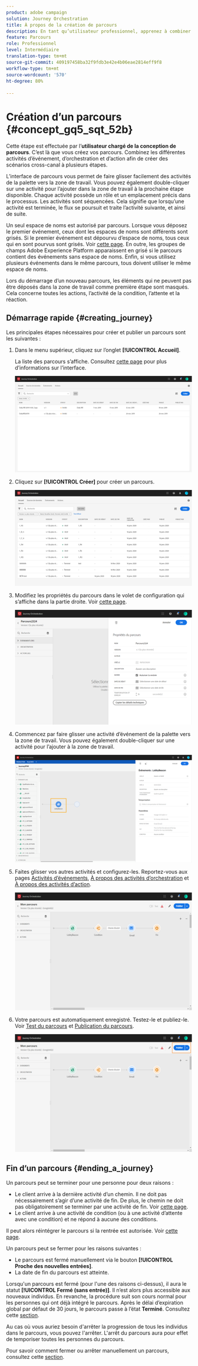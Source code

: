 ```yaml
---
product: adobe campaign
solution: Journey Orchestration
title: À propos de la création de parcours
description: En tant qu’utilisateur professionnel, apprenez à combiner des activités d’événement, d’orchestration et d’action afin de créer un parcours.
feature: Parcours
role: Professionnel
level: Intermédiaire
translation-type: tm+mt
source-git-commit: 409197458ba32f9fdb3e42e4b06eae2814eff9f8
workflow-type: tm+mt
source-wordcount: '570'
ht-degree: 80%

---
```



# Création d’un parcours {#concept_gq5_sqt_52b}

Cette étape est effectuée par l’**utilisateur chargé de la conception de parcours**. C’est là que vous créez vos parcours. Combinez les différentes activités d’événement, d’orchestration et d’action afin de créer des scénarios cross-canal à plusieurs étapes.

L’interface de parcours vous permet de faire glisser facilement des activités de la palette vers la zone de travail. Vous pouvez également double-cliquer sur une activité pour l’ajouter dans la zone de travail à la prochaine étape disponible. Chaque activité possède un rôle et un emplacement précis dans le processus. Les activités sont séquencées. Cela signifie que lorsqu’une activité est terminée, le flux se poursuit et traite l’activité suivante, et ainsi de suite.

Un seul espace de noms est autorisé par parcours. Lorsque vous déposez le premier événement, ceux dont les espaces de noms sont différents sont grisés. Si le premier événement est dépourvu d’espace de noms, tous ceux qui en sont pourvus sont grisés. Voir [cette page](../event/selecting-the-namespace.md). En outre, les groupes de champs Adobe Experience Platform apparaissent en grisé si le parcours contient des événements sans espace de noms. Enfin, si vous utilisez plusieurs événements dans le même parcours, tous doivent utiliser le même espace de noms.

Lors du démarrage d’un nouveau parcours, les éléments qui ne peuvent pas être déposés dans la zone de travail comme première étape sont masqués. Cela concerne toutes les actions, l’activité de la condition, l’attente et la réaction.

## Démarrage rapide {#creating_journey}

Les principales étapes nécessaires pour créer et publier un parcours sont les suivantes :

1. Dans le menu supérieur, cliquez sur l’onglet **[!UICONTROL Accueil]**.

   La liste des parcours s’affiche. Consultez [cette page](../building-journeys/using-the-journey-designer.md) pour plus d’informations sur l’interface.

   ![](../assets/journey30.png)

1. Cliquez sur **[!UICONTROL Créer]** pour créer un parcours.

   ![](../assets/journey31.png)

1. Modifiez les propriétés du parcours dans le volet de configuration qui s’affiche dans la partie droite. Voir [cette page](../building-journeys/changing-properties.md).

   ![](../assets/journey32.png)

1. Commencez par faire glisser une activité d’événement de la palette vers la zone de travail. Vous pouvez également double-cliquer sur une activité pour l’ajouter à la zone de travail.

   ![](../assets/journey33.png)

1. Faites glisser vos autres activités et configurez-les. Reportez-vous aux pages [Activités d’événements](../building-journeys/event-activities.md), [À propos des activités d’orchestration](../building-journeys/about-orchestration-activities.md) et [À propos des activités d’action](../building-journeys/about-action-activities.md).

   ![](../assets/journey34.png)

1. Votre parcours est automatiquement enregistré. Testez-le et publiez-le. Voir [Test du parcours](../building-journeys/testing-the-journey.md) et [Publication du parcours](../building-journeys/publishing-the-journey.md).

   ![](../assets/journey36.png)

## Fin d’un parcours {#ending_a_journey}

Un parcours peut se terminer pour une personne pour deux raisons :

* Le client arrive à la dernière activité d’un chemin. Il ne doit pas nécessairement s’agir d’une activité de fin. De plus, le chemin ne doit pas obligatoirement se terminer par une activité de fin. Voir [cette page](../building-journeys/end-activity.md).
* Le client arrive à une activité de condition (ou à une activité d’attente avec une condition) et ne répond à aucune des conditions.

Il peut alors réintégrer le parcours si la rentrée est autorisée. Voir [cette page](../building-journeys/changing-properties.md).

Un parcours peut se fermer pour les raisons suivantes :

* Le parcours est fermé manuellement via le bouton **[!UICONTROL Proche des nouvelles entrées]**.
* La date de fin du parcours est atteinte.

Lorsqu&#39;un parcours est fermé (pour l&#39;une des raisons ci-dessus), il aura le statut **[!UICONTROL Fermé (sans entrée)]**. Il n’est alors plus accessible aux nouveaux individus. En revanche, la procédure suit son cours normal pour les personnes qui ont déjà intégré le parcours. Après le délai d’expiration global par défaut de 30 jours, le parcours passe à l’état **Terminé**. Consultez cette [section](../building-journeys/changing-properties.md#entrance).

Au cas où vous auriez besoin d&#39;arrêter la progression de tous les individus dans le parcours, vous pouvez l&#39;arrêter. L&#39;arrêt du parcours aura pour effet de temporiser toutes les personnes du parcours.

Pour savoir comment fermer ou arrêter manuellement un parcours, consultez cette [section](../building-journeys/terminating-a-journey.md).